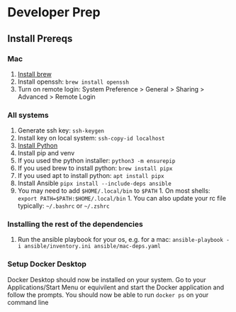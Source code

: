 # Developer Prep

## Install Prereqs

### Mac

1. [Install brew](https://brew.sh/)
1. Install openssh: `brew install openssh`
1. Turn on remote login: System Preference > General > Sharing > Advanced > Remote Login

### All systems
1. Generate ssh key: `ssh-keygen`
1. Install key on local system: `ssh-copy-id localhost`
1. [Install Python](https://www.python.org/downloads/macos/)
1. Install pip and venv
  1. If you used the python installer: `python3 -m ensurepip`
  1. If you used brew to install python: `brew install pipx`
  1. If you used apt to install python: `apt install pipx`
1. Install Ansible `pipx install --include-deps ansible`
  1. You may need to add `$HOME/.local/bin` to `$PATH`
    1. On most shells: `export PATH=$PATH:$HOME/.local/bin`
    1. You can also update your rc file typically: `~/.bashrc` or `~/.zshrc`

### Installing the rest of the dependencies
1. Run the ansible playbook for your os, e.g. for a mac: `ansible-playbook -i ansible/inventory.ini ansible/mac-deps.yaml`

### Setup Docker Desktop
Docker Desktop should now be installed on your system.
Go to your Applications/Start Menu or equivilent and start the Docker application and follow the prompts.
You should now be able to run `docker ps` on your command line

